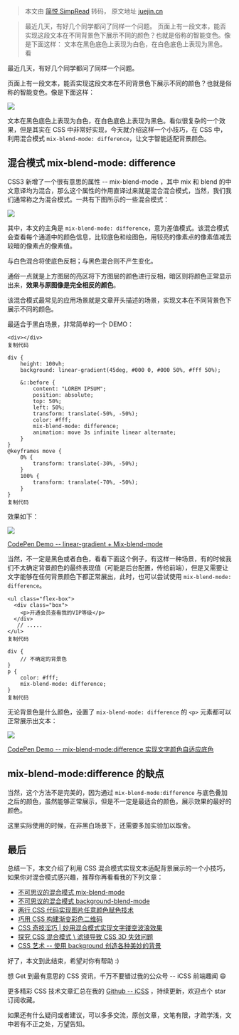> 本文由 [简悦 SimpRead](http://ksria.com/simpread/) 转码， 原文地址 [juejin.cn](https://juejin.cn/post/7075576940416991245)

> 最近几天，有好几个同学都问了同样一个问题。 页面上有一段文本，能否实现这段文本在不同背景色下展示不同的颜色？也就是俗称的智能变色。像是下面这样： 文本在黑色底色上表现为白色，在白色底色上表现为黑色。看

最近几天，有好几个同学都问了同样一个问题。

页面上有一段文本，能否实现这段文本在不同背景色下展示不同的颜色？也就是俗称的智能变色。像是下面这样：

![](https://p6-juejin.byteimg.com/tos-cn-i-k3u1fbpfcp/0a211ef4e62a4f438b2c67dda076cc13~tplv-k3u1fbpfcp-zoom-in-crop-mark:1304:0:0:0.awebp?)

文本在黑色底色上表现为白色，在白色底色上表现为黑色。看似很复杂的一个效果，但是其实在 CSS 中非常好实现，今天就介绍这样一个小技巧，在 CSS 中，利用混合模式 `mix-blend-mode: difference`，让文字智能适配背景颜色。

混合模式 mix-blend-mode: difference
-------------------------------

CSS3 新增了一个很有意思的属性 -- mix-blend-mode ，其中 mix 和 blend 的中文意译均为混合，那么这个属性的作用直译过来就是混合混合模式，当然，我们我们通常称之为混合模式。一共有下图所示的一些混合模式：

![](https://p3-juejin.byteimg.com/tos-cn-i-k3u1fbpfcp/fdad0def89fa4cc4aaddacc8d84f1667~tplv-k3u1fbpfcp-zoom-in-crop-mark:1304:0:0:0.awebp?)

其中，本文的主角是 `mix-blend-mode: difference`，意为差值模式。该混合模式会查看每个通道中的颜色信息，比较底色和绘图色，用较亮的像素点的像素值减去较暗的像素点的像素值。

与白色混合将使底色反相；与黑色混合则不产生变化。

通俗一点就是上方图层的亮区将下方图层的颜色进行反相，暗区则将颜色正常显示出来，**效果与原图像是完全相反的颜色**。

该混合模式最常见的应用场景就是文章开头描述的场景，实现文本在不同背景色下展示不同的颜色。

最适合于黑白场景，非常简单的一个 DEMO：

```
<div></div>
复制代码
```

```
div {
    height: 100vh;
    background: linear-gradient(45deg, #000 0, #000 50%, #fff 50%);

    &::before {
        content: "LOREM IPSUM";
        position: absolute;
        top: 50%;
        left: 50%;
        transform: translate(-50%, -50%);
        color: #fff;
        mix-blend-mode: difference;
        animation: move 3s infinite linear alternate;
    }
}
@keyframes move {
    0% {
        transform: translate(-30%, -50%);
    }
    100% {
        transform: translate(-70%, -50%);
    }
}
复制代码
```

效果如下：

![](https://p3-juejin.byteimg.com/tos-cn-i-k3u1fbpfcp/e3e2849bc3a14e6b84ced8ba1a742e48~tplv-k3u1fbpfcp-zoom-in-crop-mark:1304:0:0:0.awebp)

[CodePen Demo -- linear-gradient + Mix-blend-mode](https://link.juejin.cn/?target=https%3A%2F%2Fcodepen.io%2FChokcoco%2Fpen%2FeYeQpZx "https://codepen.io/Chokcoco/pen/eYeQpZx")

当然，不一定是黑色或者白色，看看下面这个例子，有这样一种场景，有的时候我们不太确定背景颜色的最终表现值（可能是后台配置，传给前端），但是又需要让文字能够在任何背景颜色下都正常展出，此时，也可以尝试使用 `mix-blend-mode: difference`。

```
<ul class="flex-box">
  <div class="box">
    <p>开通会员查看我的VIP等级</p>
  </div>
   // ..... 
</ul>
复制代码
```

```
div {
    // 不确定的背景色
}
p {
    color: #fff;
    mix-blend-mode: difference;
}
复制代码
```

无论背景色是什么颜色，设置了 `mix-blend-mode: difference` 的 `<p>` 元素都可以正常展示出文本：

![](https://p3-juejin.byteimg.com/tos-cn-i-k3u1fbpfcp/57c9f3da93fa4176b2bf57e1704c7c8c~tplv-k3u1fbpfcp-zoom-in-crop-mark:1304:0:0:0.awebp)

[CodePen Demo -- mix-blend-mode:difference 实现文字颜色自适应底色](https://link.juejin.cn/?target=https%3A%2F%2Fcodepen.io%2FChokcoco%2Fpen%2FEJgEzL "https://codepen.io/Chokcoco/pen/EJgEzL")

mix-blend-mode:difference 的缺点
-----------------------------

当然，这个方法不是完美的，因为通过 `mix-blend-mode:difference` 与底色叠加之后的颜色，虽然能够正常展示，但是不一定是最适合的颜色，展示效果的最好的颜色。

这里实际使用的时候，在非黑白场景下，还需要多加实验加以取舍。

最后
--

总结一下，本文介绍了利用 CSS 混合模式实现文本适配背景展示的一个小技巧，如果你对混合模式感兴趣，推荐你再看看我的下列文章：

*   [不可思议的混合模式 mix-blend-mode](https://link.juejin.cn/?target=https%3A%2F%2Fgithub.com%2Fchokcoco%2FiCSS%2Fissues%2F16 "https://github.com/chokcoco/iCSS/issues/16")
*   [不可思议的混合模式 background-blend-mode](https://link.juejin.cn/?target=https%3A%2F%2Fgithub.com%2Fchokcoco%2FiCSS%2Fissues%2F31 "https://github.com/chokcoco/iCSS/issues/31")
*   [两行 CSS 代码实现图片任意颜色赋色技术](https://link.juejin.cn/?target=https%3A%2F%2Fgithub.com%2Fchokcoco%2FiCSS%2Fissues%2F32 "https://github.com/chokcoco/iCSS/issues/32")
*   [巧用 CSS 构建渐变彩色二维码](https://link.juejin.cn/?target=https%3A%2F%2Fgithub.com%2Fchokcoco%2FiCSS%2Fissues%2F167 "https://github.com/chokcoco/iCSS/issues/167")
*   [CSS 奇技淫巧 | 妙用混合模式实现文字镂空波浪效果](https://link.juejin.cn/?target=https%3A%2F%2Fgithub.com%2Fchokcoco%2FiCSS%2Fissues%2F140 "https://github.com/chokcoco/iCSS/issues/140")
*   [探究 CSS 混合模式 \ 滤镜导致 CSS 3D 失效问题](https://link.juejin.cn/?target=https%3A%2F%2Fgithub.com%2Fchokcoco%2FiCSS%2Fissues%2F41 "https://github.com/chokcoco/iCSS/issues/41")
*   [CSS 艺术 -- 使用 background 创造各种美妙的背景](https://link.juejin.cn/?target=https%3A%2F%2Fgithub.com%2Fchokcoco%2FiCSS%2Fissues%2F84 "https://github.com/chokcoco/iCSS/issues/84")

好了，本文到此结束，希望对你有帮助 :)

想 Get 到最有意思的 CSS 资讯，千万不要错过我的公众号 -- iCSS 前端趣闻 😄

更多精彩 CSS 技术文章汇总在我的 [Github -- iCSS](https://link.juejin.cn/?target=https%3A%2F%2Fgithub.com%2Fchokcoco%2FiCSS "https://github.com/chokcoco/iCSS") ，持续更新，欢迎点个 star 订阅收藏。

如果还有什么疑问或者建议，可以多多交流，原创文章，文笔有限，才疏学浅，文中若有不正之处，万望告知。